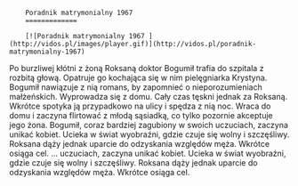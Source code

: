 
        Poradnik matrymonialny 1967 
        =============
        
        [![Poradnik matrymonialny 1967 ](http://vidos.pl/images/player.gif)](http://vidos.pl/poradnik-matrymonialny-1967)
        
        
 Po burzliwej kłótni z żoną Roksaną doktor Bogumił trafia do szpitala z rozbitą głową. Opatruje go kochająca się w nim pielęgniarka Krystyna. Bogumił nawiązuje z nią romans, by zapomnieć o nieporozumieniach małżeńskich. Wyprowadza się z domu. Cały czas tęskni jednak za Roksaną. Wkrótce spotyka ją przypadkowo na ulicy i spędza z nią noc. Wraca do domu i zaczyna flirtować z młodą sąsiadką, co tylko pozornie akceptuje jego żona. Bogumił, coraz bardziej zagubiony w swoich uczuciach, zaczyna unikać kobiet. Ucieka w świat wyobraźni, gdzie czuje się wolny i szczęśliwy. Roksana dąży jednak uparcie do odzyskania względów męża. Wkrótce osiąga cel.  ... uczuciach, zaczyna unikać kobiet. Ucieka w świat wyobraźni, gdzie czuje się wolny i szczęśliwy. Roksana dąży jednak uparcie do odzyskania względów męża. Wkrótce osiąga cel.
    